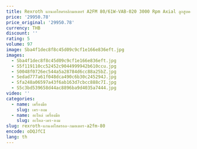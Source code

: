 ```yaml
---
title: Rexroth แกนงอไฮดรอลิกมอเตอร์ A2FM 80/61W-VAB-020 3000 Rpm Axial ลูกสูบคงที่ไฮดรอลิกปั๊มมอเตอร์
price: '29950.78'
price_original: '29950.78'
currency: THB
discount: ''
rating: 5
volume: 97
image: Sba4f1dec8f8c45d09c9cf1e166e836eft.jpg
images:
  - Sba4f1dec8f8c45d09c9cf1e166e836eft.jpg
  - S5f119110cc52452c9044999942b610ccu.jpg
  - S0048f0726ec544a5a28784d6cc88a25bZ.jpg
  - Sedad777a61f048dca490c6b30c245294J.jpg
  - Sfa248a06597a43f6ab163d7cbcc888c7I.jpg
  - S5c3bd539658d44ac8896ba9d4035a7444.jpg
video: ''
categories:
  - name: เครื่องมือ
    slug: เคร-องม
  - name: อะไหล่ เครื่องมือ
    slug: อะไหล-เคร-องม
slug: rexroth-แกนงอไฮดรอล-กมอเตอร-a2fm-80
encode: oDQJfCI
lang: th
---
```

  